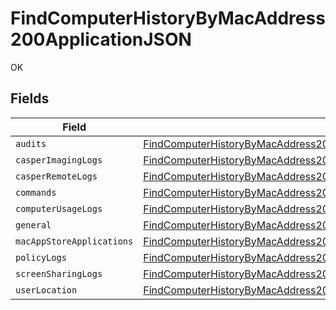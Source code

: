 # FindComputerHistoryByMacAddress200ApplicationJSON

OK


## Fields

| Field                                                                                                                                                                           | Type                                                                                                                                                                            | Required                                                                                                                                                                        | Description                                                                                                                                                                     |
| ------------------------------------------------------------------------------------------------------------------------------------------------------------------------------- | ------------------------------------------------------------------------------------------------------------------------------------------------------------------------------- | ------------------------------------------------------------------------------------------------------------------------------------------------------------------------------- | ------------------------------------------------------------------------------------------------------------------------------------------------------------------------------- |
| `audits`                                                                                                                                                                        | [FindComputerHistoryByMacAddress200ApplicationJSONAudits](../../models/operations/findcomputerhistorybymacaddress200applicationjsonaudits.md)[]                                 | :heavy_minus_sign:                                                                                                                                                              | N/A                                                                                                                                                                             |
| `casperImagingLogs`                                                                                                                                                             | [FindComputerHistoryByMacAddress200ApplicationJSONCasperImagingLogs](../../models/operations/findcomputerhistorybymacaddress200applicationjsoncasperimaginglogs.md)[]           | :heavy_minus_sign:                                                                                                                                                              | N/A                                                                                                                                                                             |
| `casperRemoteLogs`                                                                                                                                                              | [FindComputerHistoryByMacAddress200ApplicationJSONCasperRemoteLogs](../../models/operations/findcomputerhistorybymacaddress200applicationjsoncasperremotelogs.md)[]             | :heavy_minus_sign:                                                                                                                                                              | N/A                                                                                                                                                                             |
| `commands`                                                                                                                                                                      | [FindComputerHistoryByMacAddress200ApplicationJSONCommands](../../models/operations/findcomputerhistorybymacaddress200applicationjsoncommands.md)                               | :heavy_minus_sign:                                                                                                                                                              | N/A                                                                                                                                                                             |
| `computerUsageLogs`                                                                                                                                                             | [FindComputerHistoryByMacAddress200ApplicationJSONComputerUsageLogs](../../models/operations/findcomputerhistorybymacaddress200applicationjsoncomputerusagelogs.md)[]           | :heavy_minus_sign:                                                                                                                                                              | N/A                                                                                                                                                                             |
| `general`                                                                                                                                                                       | [FindComputerHistoryByMacAddress200ApplicationJSONGeneral](../../models/operations/findcomputerhistorybymacaddress200applicationjsongeneral.md)                                 | :heavy_minus_sign:                                                                                                                                                              | N/A                                                                                                                                                                             |
| `macAppStoreApplications`                                                                                                                                                       | [FindComputerHistoryByMacAddress200ApplicationJSONMacAppStoreApplications](../../models/operations/findcomputerhistorybymacaddress200applicationjsonmacappstoreapplications.md) | :heavy_minus_sign:                                                                                                                                                              | N/A                                                                                                                                                                             |
| `policyLogs`                                                                                                                                                                    | [FindComputerHistoryByMacAddress200ApplicationJSONPolicyLogs](../../models/operations/findcomputerhistorybymacaddress200applicationjsonpolicylogs.md)[]                         | :heavy_minus_sign:                                                                                                                                                              | N/A                                                                                                                                                                             |
| `screenSharingLogs`                                                                                                                                                             | [FindComputerHistoryByMacAddress200ApplicationJSONScreenSharingLogs](../../models/operations/findcomputerhistorybymacaddress200applicationjsonscreensharinglogs.md)[]           | :heavy_minus_sign:                                                                                                                                                              | N/A                                                                                                                                                                             |
| `userLocation`                                                                                                                                                                  | [FindComputerHistoryByMacAddress200ApplicationJSONUserLocation](../../models/operations/findcomputerhistorybymacaddress200applicationjsonuserlocation.md)[]                     | :heavy_minus_sign:                                                                                                                                                              | N/A                                                                                                                                                                             |